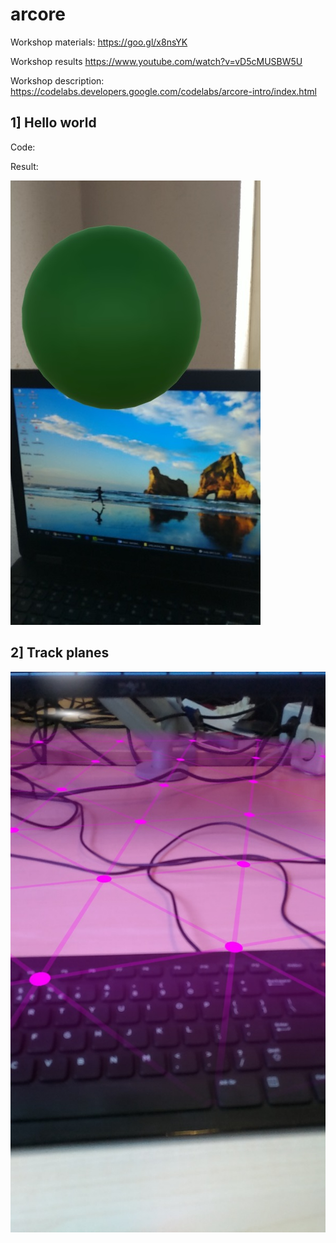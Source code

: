 # arcore

Workshop materials: https://goo.gl/x8nsYK

Workshop results https://www.youtube.com/watch?v=vD5cMUSBW5U

Workshop description: https://codelabs.developers.google.com/codelabs/arcore-intro/index.html

## 1] Hello world

Code: 

Result: 

<img src="hello_world.jpg">

## 2] Track planes

<img src="tracked_planes.jpg">

